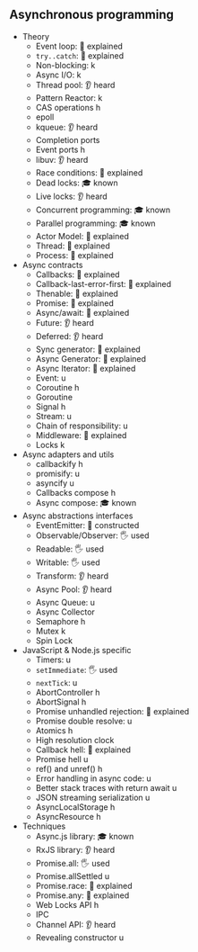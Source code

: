 ## Asynchronous programming

- Theory
  - Event loop: 🙋 explained
  - `try..catch`: 🙋 explained
  - Non-blocking: k
  - Async I/O: k
  - Thread pool: 👂 heard
  - Pattern Reactor: k
  - CAS operations h
  - epoll
  - kqueue: 👂 heard
  - Completion ports
  - Event ports h
  - libuv: 👂 heard
  - Race conditions: 🙋 explained
  - Dead locks: 🎓 known
  - Live locks: 👂 heard
  - Concurrent programming: 🎓 known
  - Parallel programming: 🎓 known
  - Actor Model: 🙋 explained
  - Thread: 🙋 explained
  - Process: 🙋 explained
- Async contracts
  - Callbacks: 🙋 explained
  - Callback-last-error-first: 🙋 explained
  - Thenable: 🙋 explained
  - Promise: 🙋 explained
  - Async/await: 🙋 explained
  - Future: 👂 heard
  - Deferred: 👂 heard
  - Sync generator: 🙋 explained
  - Async Generator: 🙋 explained
  - Async Iterator: 🙋 explained
  - Event: u
  - Coroutine h
  - Goroutine
  - Signal h
  - Stream: u
  - Chain of responsibility: u
  - Middleware: 🙋 explained
  - Locks k
- Async adapters and utils
  - callbackify h
  - promisify: u
  - asyncify u
  - Callbacks compose h
  - Async compose: 🎓 known
- Async abstractions interfaces
  - EventEmitter: 🚀 constructed
  - Observable/Observer: 🖐️ used
  - Readable: 🖐️ used
  - Writable: 🖐️ used
  - Transform: 👂 heard
  - Async Pool: 👂 heard
  - Async Queue: u
  - Async Collector
  - Semaphore h
  - Mutex k
  - Spin Lock
- JavaScript & Node.js specific
  - Timers: u
  - `setImmediate`: 🖐️ used
  - `nextTick`: u
  - AbortController h
  - AbortSignal h
  - Promise unhandled rejection: 🙋 explained
  - Promise double resolve: u
  - Atomics h
  - High resolution clock
  - Callback hell: 🙋 explained
  - Promise hell u
  - ref() and unref() h
  - Error handling in async code: u
  - Better stack traces with return await u
  - JSON streaming serialization u
  - AsyncLocalStorage h
  - AsyncResource h
- Techniques
  - Async.js library: 🎓 known
  - RxJS library: 👂 heard
  - Promise.all: 🖐️ used
  - Promise.allSettled u
  - Promise.race: 🙋 explained
  - Promise.any: 🙋 explained
  - Web Locks API h
  - IPC
  - Channel API: 👂 heard
  - Revealing constructor u
